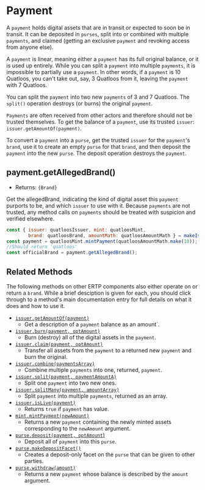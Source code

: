 # Payment
A `payment` holds digital assets that are in transit or 
expected to soon be in transit. It can be deposited in `purses`, 
split into or combined with multiple `payments`, and claimed (getting
an exclusive `payment` and revoking access from anyone else). 

A `payment` is linear, meaning either a `payment` has its full
original balance, or it is used up entirely. While you can split
a `payment` into multiple `payments`, it is impossible to partially use a
`payment`. In other words, if a `payment` is 10 Quatloos, you can't
take out, say, 3 Quatloos from it, leaving the `payment` with 7 Quatloos.

You can split the `payment` into two new `payments` of 3 and 7 Quatloos.
The `split()` operation destroys (or burns) the original `payment`.

`Payments` are often received from other actors and therefore should not be
trusted themselves. To get the balance of a `payment`, use its trusted `issuer`: 
`issuer.getAmountOf(payment)`.

To convert a `payment` into a `purse`, get the trusted `issuer` for the `payment`'s `brand`,
use it to create an empty `purse` for that `brand`, and then deposit the `payment` into the
new `purse`. The deposit operation destroys the `payment`.

## payment.getAllegedBrand()
- Returns: `{Brand}`

Get the allegedBrand, indicating the kind of digital asset this `payment` purports to be, and which `issuer` to use 
with it. Because `payments` are not trusted, any method calls on `payments` 
should be treated with suspicion and verified elsewhere.

```js
const { issuer: quatloosIssuer, mint: quatloosMint, 
        brand: quatloosBrand, amountMath: quatloosAmountMath } = makeIssuerKit('quatloos');
const payment = quatloosMint.mintPayment(quatloosAmountMath.make(10));
//Should return 'quatloos'
const officialBrand = payment.getAllegedBrand();
```

## Related Methods

The following methods on other ERTP components also either operate
on or return a `brand`. While a brief desciption is given for each, 
you should click through to a method's main documentation entry for 
full details on what it does and how to use it.

- [`issuer.getAmountOf(payment)`](./issuer.html#issuer-getamountof-payment)
  - Get a description of a `payment` balance as an amount`. 
- [`issuer.burn(payment, optAmount)`](./issuer.html#issuer-burn-payment-optamount)
  - Burn (destroy) all of the digital assets in the `payment`.
- [`issuer.claim(payment, optAmount)`](./issuer.html#issuer-claim-payment-optamount)
  - Transfer all assets from the `payment` to a returned new `payment` and burn the original.
- [`issuer.combine(paymentsArray)`](./issuer.html#issuer-combine-paymentsarray)
  - Combine multiple `payments` into one, returned, `payment`.
- [`issuer.split(payment, paymentAmountA)`](./issuer.html#issuer-split-payment-paymentamounta)
  - Split one `payment` into two new ones.
- [`issuer.splitMany(payment, amountArray)`](./issuer.html#issuer-splitmany-payment-amountarray)
  - Split `payment` into multiple `payments`, returned as an array.
- [`issuer.isLive(payment)`](./issuer.html#issuer-islive-payment)
  - Returns `true` if `payment` has value. 
- [`mint.mintPayment(newAmount)`](./mint.html#mint-mintpayment-newamount)
  - Returns a new `payment` containing the newly minted assets corresponding to the `newAmount` argument. 
- [`purse.deposit(payment, optAmount`)](./purse.html#purse-deposit-payment-optamount)
  - Deposit all of `payment` into this `purse`.
- [`purse.makeDepositFacet()`](./purse.html#purse-makedepositfacet)
  - Creates a deposit-only facet on the `purse` that can be given to other parties.
- [`purse.withdraw(amount)`](./purse.html#purse-withdraw-amount)
  - Returns a new `payment` whose balance is described by the `amount` argument. 
